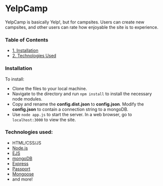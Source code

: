 # YelpCamp
YelpCamp is basically Yelp!, but for campsites. Users can create new campsites, and other users can rate how enjoyable the site is to experience.

### Table of Contents
- [1. Installation](#installation)
- [2. Technologies Used](#technologies-used)

### Installation

To install:
 - Clone the files to your local machine.
 - Navigate to the directory and run ```npm install``` to install the necessary node modules.
 - Copy and rename the **config.dist.json** to **config.json**. Modify the **config.json** to contain a connection string to a mongoDB.
 - Use ```node app.js``` to start the server. In a web browser, go to ```localhost:3000``` to view the site.

### Technologies used:
 - HTML/CSS/JS
 - [Node.js](https://nodejs.org/)
 - [EJS](https://ejs.co/)
 - [mongoDB](https://www.mongodb.com/)
 - [Express](https://expressjs.com/)
 - [Passport](http://www.passportjs.org/)
 - [Mongoose](https://mongoosejs.com/)
 - and more!
